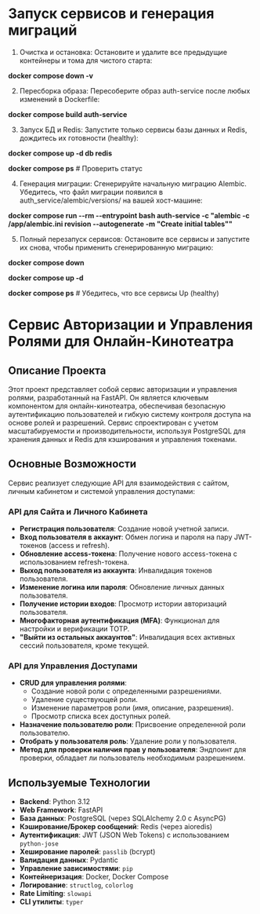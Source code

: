 # Запуск сервисов и генерация миграций
1. Очистка и остановка: Остановите и удалите все предыдущие контейнеры и тома для чистого старта:

**docker compose down -v**

2. Пересборка образа: Пересоберите образ auth-service после любых изменений в Dockerfile:

**docker compose build auth-service**

3. Запуск БД и Redis: Запустите только сервисы базы данных и Redis, дождитесь их готовности (healthy):

**docker compose up -d db redis**

**docker compose ps** # Проверить статус

4. Генерация миграции: Сгенерируйте начальную миграцию Alembic. Убедитесь, что файл миграции появился в auth_service/alembic/versions/ на вашей хост-машине:

**docker compose run --rm --entrypoint bash auth-service -c "alembic -c /app/alembic.ini revision --autogenerate -m \"Create initial tables\""**

5. Полный перезапуск сервисов: Остановите все сервисы и запустите их снова, чтобы применить сгенерированную миграцию:

**docker compose down**

**docker compose up -d**

**docker compose ps** # Убедитесь, что все сервисы Up (healthy)

# Сервис Авторизации и Управления Ролями для Онлайн-Кинотеатра

## Описание Проекта

Этот проект представляет собой сервис авторизации и управления ролями, разработанный на FastAPI. Он является ключевым компонентом для онлайн-кинотеатра, обеспечивая безопасную аутентификацию пользователей и гибкую систему контроля доступа на основе ролей и разрешений. Сервис спроектирован с учетом масштабируемости и производительности, используя PostgreSQL для хранения данных и Redis для кэширования и управления токенами.

## Основные Возможности

Сервис реализует следующие API для взаимодействия с сайтом, личным кабинетом и системой управления доступами:

### API для Сайта и Личного Кабинета

*   **Регистрация пользователя**: Создание новой учетной записи.
*   **Вход пользователя в аккаунт**: Обмен логина и пароля на пару JWT-токенов (access и refresh).
*   **Обновление access-токена**: Получение нового access-токена с использованием refresh-токена.
*   **Выход пользователя из аккаунта**: Инвалидация токенов пользователя.
*   **Изменение логина или пароля**: Обновление личных данных пользователя.
*   **Получение истории входов**: Просмотр истории авторизаций пользователя.
*   **Многофакторная аутентификация (MFA)**: Функционал для настройки и верификации TOTP.
*   **"Выйти из остальных аккаунтов"**: Инвалидация всех активных сессий пользователя, кроме текущей.

### API для Управления Доступами

*   **CRUD для управления ролями**:
    *   Создание новой роли с определенными разрешениями.
    *   Удаление существующей роли.
    *   Изменение параметров роли (имя, описание, разрешения).
    *   Просмотр списка всех доступных ролей.
*   **Назначение пользователю роли**: Присвоение определенной роли пользователю.
*   **Отобрать у пользователя роль**: Удаление роли у пользователя.
*   **Метод для проверки наличия прав у пользователя**: Эндпоинт для проверки, обладает ли пользователь необходимым разрешением.

## Используемые Технологии

*   **Backend**: Python 3.12
*   **Web Framework**: FastAPI
*   **База данных**: PostgreSQL (через SQLAlchemy 2.0 с AsyncPG)
*   **Кэширование/Брокер сообщений**: Redis (через aioredis)
*   **Аутентификация**: JWT (JSON Web Tokens) с использованием `python-jose`
*   **Хеширование паролей**: `passlib` (bcrypt)
*   **Валидация данных**: Pydantic
*   **Управление зависимостями**: `pip`
*   **Контейнеризация**: Docker, Docker Compose
*   **Логирование**: `structlog`, `colorlog`
*   **Rate Limiting**: `slowapi`
*   **CLI утилиты**: `typer`